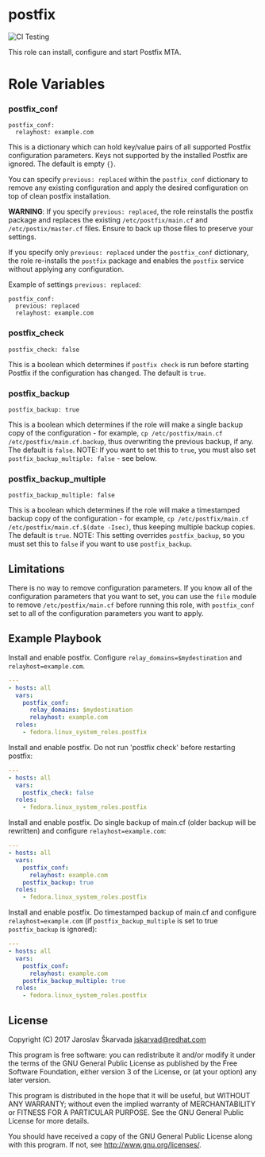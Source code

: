 # postfix
![CI Testing](https://github.com/linux-system-roles/posffix/workflows/tox/badge.svg)

This role can install, configure and start Postfix MTA.

# Role Variables

### postfix_conf

```
postfix_conf:
  relayhost: example.com
```

This is a dictionary which can hold key/value pairs of all supported Postfix
configuration parameters. Keys not supported by the installed Postfix are
ignored.  The default is empty `{}`.

You can specify `previous: replaced` within the `postfix_conf` dictionary to
remove any existing configuration and apply the desired configuration on top of
clean postfix installation.

**WARNING**: If you specify `previous: replaced`, the role reinstalls the postfix
package and replaces the existing `/etc/postfix/main.cf` and
`/etc/postix/master.cf` files. Ensure to back up those files to preserve your
settings.

If you specify only `previous: replaced` under the `postfix_conf` dictionary,
the role re-installs the `postfix` package and enables the `postfix` service
without applying any configuration.

Example of settings `previous: replaced`:

```
postfix_conf:
  previous: replaced
  relayhost: example.com
```

### postfix_check

```
postfix_check: false
```

This is a boolean which determines if `postfix check` is run before starting
Postfix if the configuration has changed.  The default is `true`.

### postfix_backup

```
postfix_backup: true
```

This is a boolean which determines if the role will make a single backup copy of
the configuration - for example,
`cp /etc/postfix/main.cf /etc/postfix/main.cf.backup`,
thus overwriting the previous backup, if any.  The default is `false`.  NOTE: If
you want to set this to `true`, you must also set `postfix_backup_multiple:
false` - see below.

### postfix_backup_multiple

```
postfix_backup_multiple: false
```

This is a boolean which determines if the role will make a timestamped backup copy of
the configuration - for example,
`cp /etc/postfix/main.cf /etc/postfix/main.cf.$(date -Isec)`,
thus keeping multiple backup copies.  The default is `true`.  NOTE: This setting
overrides `postfix_backup`, so you must set this to `false` if you want to use
`postfix_backup`.

## Limitations

There is no way to remove configuration parameters.  If you know all of the
configuration parameters that you want to set, you can use the `file` module to
remove `/etc/postfix/main.cf` before running this role, with `postfix_conf` set
to all of the configuration parameters you want to apply.

## Example Playbook

Install and enable postfix. Configure `relay_domains=$mydestination` and
`relayhost=example.com`.

```yaml
---
- hosts: all
  vars:
    postfix_conf:
      relay_domains: $mydestination
      relayhost: example.com
  roles:
    - fedora.linux_system_roles.postfix
```

Install and enable postfix. Do not run 'postfix check' before restarting
postfix:

```yaml
---
- hosts: all
  vars:
    postfix_check: false
  roles:
    - fedora.linux_system_roles.postfix
```

Install and enable postfix. Do single backup of main.cf (older backup will be
rewritten) and configure `relayhost=example.com`:

```yaml
---
- hosts: all
  vars:
    postfix_conf:
      relayhost: example.com
    postfix_backup: true
  roles:
    - fedora.linux_system_roles.postfix
```

Install and enable postfix. Do timestamped backup of main.cf and
configure `relayhost=example.com` (if `postfix_backup_multiple` is
set to true `postfix_backup` is ignored):

```yaml
---
- hosts: all
  vars:
    postfix_conf:
      relayhost: example.com
    postfix_backup_multiple: true
  roles:
    - fedora.linux_system_roles.postfix
```

## License

Copyright (C) 2017 Jaroslav Škarvada <jskarvad@redhat.com>

This program is free software: you can redistribute it and/or modify
it under the terms of the GNU General Public License as published by
the Free Software Foundation, either version 3 of the License, or
(at your option) any later version.

This program is distributed in the hope that it will be useful,
but WITHOUT ANY WARRANTY; without even the implied warranty of
MERCHANTABILITY or FITNESS FOR A PARTICULAR PURPOSE. See the
GNU General Public License for more details.

You should have received a copy of the GNU General Public License
along with this program. If not, see <http://www.gnu.org/licenses/>.
